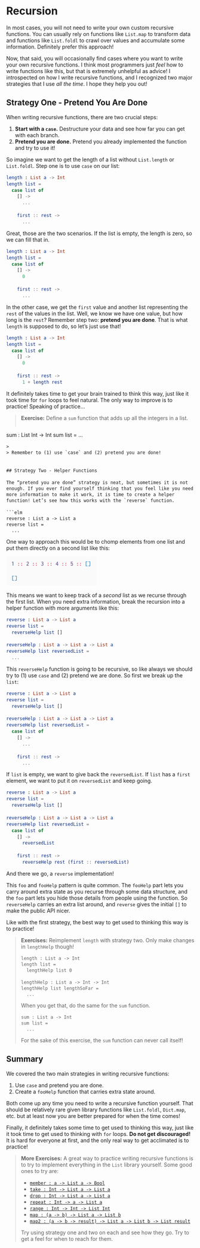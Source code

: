 # Recursion

In most cases, you will not need to write your own custom recursive functions. You can usually rely on functions like `List.map` to transform data and functions like `List.foldl` to crawl over values and accumulate some information. Definitely prefer this approach!

Now, that said, you will occasionally find cases where you want to write your own recursive functions. I think most programmers just *feel* how to write functions like this, but that is extremely unhelpful as advice! I introspected on how I write recursive functions, and I recognized two major strategies that I use *all the time*. I hope they help you out!


## Strategy One - Pretend You Are Done

When writing recursive functions, there are two crucial steps:

  1. **Start with a `case`.** Destructure your data and see how far you can get with each branch.
  2. **Pretend you are done.** Pretend you already implemented the function and try to use it!

So imagine we want to get the length of a list without `List.length` or `List.foldl`. Step one is to use `case` on our list:

```elm
length : List a -> Int
length list =
  case list of
    [] ->
      ...

    first :: rest ->
      ...
```

Great, those are the two scenarios. If the list is empty, the length is zero, so we can fill that in.

```elm
length : List a -> Int
length list =
  case list of
    [] ->
      0

    first :: rest ->
      ...
```

In the other case, we get the `first` value and another list representing the `rest` of the values in the list. Well, we know we have one value, but how long is the `rest`? Remember step two: **pretend you are done**. That is what `length` is supposed to do, so let’s just use that!

```elm
length : List a -> Int
length list =
  case list of
    [] ->
      0

    first :: rest ->
      1 + length rest
```

It definitely takes time to get your brain trained to think this way, just like it took time for `for` loops to feel natural. The only way to improve is to practice! Speaking of practice...

> **Exercise:** Define a `sum` function that adds up all the integers in a list.
>
> ```elm
sum : List Int -> Int
sum list =
  ...
```
>
> Remember to (1) use `case` and (2) pretend you are done!


## Strategy Two - Helper Functions

The “pretend you are done” strategy is neat, but sometimes it is not enough. If you ever find yourself thinking that you feel like you need more information to make it work, it is time to create a helper function! Let’s see how this works with the `reverse` function.

```elm
reverse : List a -> List a
reverse list =
  ...
```

One way to approach this would be to chomp elements from one list and put them directly on a second list like this:

![reverse](reverse.gif)

This means we want to keep track of a *second* list as we recurse through the first list. When you need extra information, break the recursion into a helper function with more arguments like this:

```elm
reverse : List a -> List a
reverse list =
  reverseHelp list []

reverseHelp : List a -> List a -> List a
reverseHelp list reversedList =
  ...
```

This `reverseHelp` function is going to be recursive, so like always we should try to (1) use `case` and (2) pretend we are done. So first we break up the `list`:

```elm
reverse : List a -> List a
reverse list =
  reverseHelp list []

reverseHelp : List a -> List a -> List a
reverseHelp list reversedList =
  case list of
    [] ->
      ...

    first :: rest ->
      ...
```

If `list` is empty, we want to give back the `reversedList`. If `list` has a `first` element, we want to put it on `reversedList` and keep going.

```elm
reverse : List a -> List a
reverse list =
  reverseHelp list []

reverseHelp : List a -> List a -> List a
reverseHelp list reversedList =
  case list of
    [] ->
      reversedList

    first :: rest ->
      reverseHelp rest (first :: reversedList)
```

And there we go, a `reverse` implementation!

This `foo` and `fooHelp` pattern is quite common. The `fooHelp` part lets you carry around extra state as you recurse through some data structure, and the `foo` part lets you hide those details from people using the function. So `reverseHelp` carries an extra list around, and `reverse` gives the initial `[]` to make the public API nicer.

Like with the first strategy, the best way to get used to thinking this way is to practice!

> **Exercises:** Reimplement `length` with strategy two. Only make changes in `lengthHelp` though!
>
>     length : List a -> Int
>     length list =
>       lengthHelp list 0
>
>     lengthHelp : List a -> Int -> Int
>     lengthHelp list lengthSoFar =
>       ...
>
> When you get that, do the same for the `sum` function.
>
>     sum : List a -> Int
>     sum list =
>       ...
>
> For the sake of this exercise, the `sum` function can never call itself!


## Summary

We covered the two main strategies in writing recursive functions:

  1. Use `case` and pretend you are done.
  2. Create a `fooHelp` function that carries extra state around.

Both come up any time you need to write a recursive function yourself. That should be relatively rare given library functions like `List.foldl`, `Dict.map`, etc. but at least now you are better prepared for when the time comes!

Finally, it definitely takes some time to get used to thinking this way, just like it took time to get used to thinking with `for` loops. **Do not get discouraged!** It is hard for everyone at first, and the only real way to get acclimated is to practice!

> **More Exercises:** A great way to practice writing recursive functions is to try to implement everything in the `List` library yourself. Some good ones to try are:
>
>  - [`member : a -> List a -> Bool`](http://package.elm-lang.org/packages/elm-lang/core/latest/List#member)
>  - [`take : Int -> List a -> List a`](http://package.elm-lang.org/packages/elm-lang/core/latest/List#take)
>  - [`drop : Int -> List a -> List a`](http://package.elm-lang.org/packages/elm-lang/core/latest/List#drop)
>  - [`repeat : Int -> a -> List a`](http://package.elm-lang.org/packages/elm-lang/core/latest/List#repeat)
>  - [`range : Int -> Int -> List Int`](http://package.elm-lang.org/packages/elm-lang/core/latest/List#range)
>  - [`map : (a -> b) -> List a -> List b`](http://package.elm-lang.org/packages/elm-lang/core/latest/List#map)
>  - [`map2 : (a -> b -> result) -> List a -> List b -> List result`](http://package.elm-lang.org/packages/elm-lang/core/latest/List#map2)
>
> Try using strategy one and two on each and see how they go. Try to get a feel for when to reach for them.
